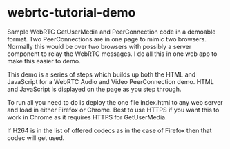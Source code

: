 # webrtc-tutorial-demo

Sample WebRTC GetUserMedia and PeerConnection code in a demoable format.  Two PeerConnections are in one page to mimic two browsers.  Normally this would be over two browsers with possibly a server component to relay the WebRTC messages.   I do all this in one web app to make this easier to demo.

This demo is a series of steps which builds up both the HTML and JavaScript for a WebRTC Audio and Video PeerConnection demo.  HTML and JavaScript is displayed on the page as you step through.

To run all you need to do is deploy the one file index.html to any web server and load in either Firefox or Chrome. Best to use HTTPS if you want this to work in Chrome as it requires HTTPS for GetUserMedia.

If H264 is in the list of offered codecs as in the case of Firefox then that codec will get used.
